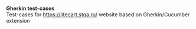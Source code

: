 **Gherkin test-cases**  
Test-cases for https://litecart.stqa.ru/ website based on Gherkin/Cucumber extension